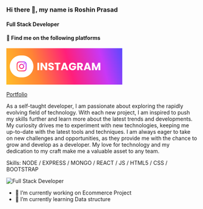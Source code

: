 ### Hi there 👋, my name is **Roshin Prasad**
#### Full Stack Developer

#### 🔗 Find me on the following platforms

[![Instagram](./assets/instagram.svg)](https://www.instagram.com/alchemist.dev)

[Portfolio](https://roshinprasad.netlify.app/)

As a self-taught developer, I am passionate about exploring the rapidly evolving field of technology. With each new project, I am inspired to push my skills further and learn more about the latest trends and developments. My curiosity drives me to experiment with new technologies, keeping me up-to-date with the latest tools and techniques. I am always eager to take on new challenges and opportunities, as they provide me with the chance to grow and develop as a developer. My love for technology and my dedication to my craft make me a valuable asset to any team.

Skills: NODE / EXPRESS / MONGO / REACT / JS / HTML5 / CSS / BOOTSTRAP

![Full Stack Developer](https://i.pinimg.com/originals/44/69/80/446980583ef9b3df7e355f388ee5e0b6.png)
- 🔭 I’m currently working on Ecommerce Project
- 🌱 I’m currently learning Data structure




